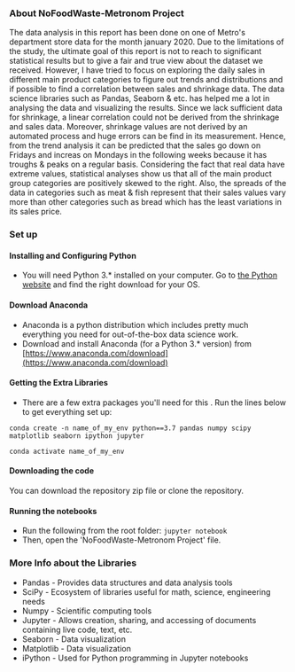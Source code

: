 ### About NoFoodWaste-Metronom Project
The data analysis in this report has been done on one of Metro's department store data for the month january 2020. Due to the limitations of the study, the ultimate goal of this report is not to reach to significant statistical results but to give a fair and true view about the dataset we received. 
However, I have tried to focus on exploring the daily sales in different main product categories to figure out trends and distributions and if possible to find a correlation between sales and shrinkage data. The data science libraries such as Pandas, Seaborn & etc. has helped me a lot in analysing the data and visualizing the results. 
Since we lack sufficient data for shrinkage, a linear correlation could not be derived from the shrinkage and sales data. Moreover, shrinkage values are not derived by an automated process and huge errors can be find in its measurement. Hence, from the trend analysis it can be predicted that the sales go down on Fridays and increas on Mondays in the following weeks because it has troughs & peaks on a regular basis. Considering the fact that real data have extreme values, statistical analyses show us that all of the main product group categories are positively skewed to the right. Also, the spreads of the data in categories such as meat & fish represent that their sales values vary more than other categories such as bread which has the least variations in its sales price. 


### Set up

#### Installing and Configuring Python
* You will need Python 3.* installed on your computer. Go to [the Python website](https://www.python.org/downloads) and find the right download for your OS.

#### Download Anaconda
* Anaconda is a python distribution which includes pretty much everything you need for out-of-the-box data science work.
* Download and install Anaconda (for a Python 3.* version) from [https://www.anaconda.com/download](https://www.anaconda.com/download)

#### Getting the Extra Libraries
* There are a few extra packages you'll need for this . Run the lines below to get everything set up:

```
conda create -n name_of_my_env python==3.7 pandas numpy scipy matplotlib seaborn ipython jupyter

conda activate name_of_my_env
```

#### Downloading the code
You can download the repository zip file or clone the repository.

#### Running the notebooks
* Run the following from the root folder:
`jupyter notebook`
* Then, open the 'NoFoodWaste-Metronom Project' file.



### More Info about the Libraries
* Pandas - Provides data structures and data analysis tools
* SciPy - Ecosystem of libraries useful for math, science, engineering needs
* Numpy - Scientific computing tools
* Jupyter - Allows creation, sharing, and accessing of documents containing live code, text, etc.
* Seaborn - Data visualization
* Matplotlib - Data visualization
* iPython - Used for Python programming in Jupyter notebooks

